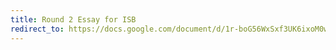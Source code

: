 ```yaml
---
title: Round 2 Essay for ISB
redirect_to: https://docs.google.com/document/d/1r-boG56WxSxf3UK6ixoM0wvun60cL5vwiYUnWluIUEo/edit?usp=sharing
---
```

